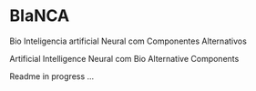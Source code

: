 # BIaNCA
Bio Inteligencia artificial Neural com Componentes Alternativos

Artificial Intelligence Neural com Bio Alternative Components


Readme in progress ...


